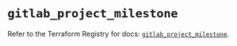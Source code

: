 # `gitlab_project_milestone`

Refer to the Terraform Registry for docs: [`gitlab_project_milestone`](https://registry.terraform.io/providers/gitlabhq/gitlab/18.5.0/docs/resources/project_milestone).
